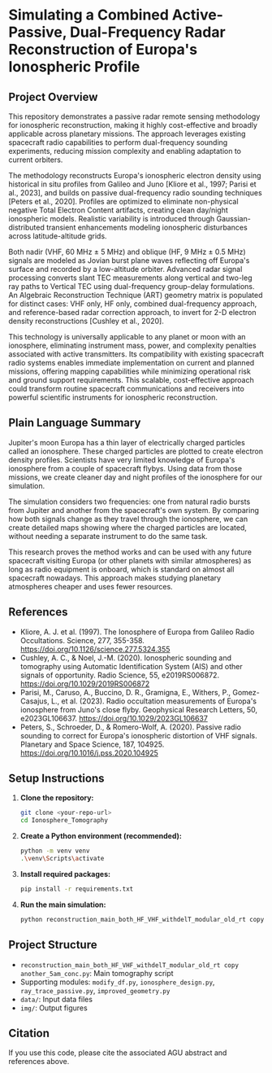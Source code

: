 # Simulating a Combined Active-Passive, Dual-Frequency Radar Reconstruction of Europa's Ionospheric Profile

## Project Overview

This repository demonstrates a passive radar remote sensing methodology for ionospheric reconstruction, making it highly cost-effective and broadly applicable across planetary missions. The approach leverages existing spacecraft radio capabilities to perform dual-frequency sounding experiments, reducing mission complexity and enabling adaptation to current orbiters.

The methodology reconstructs Europa's ionospheric electron density using historical in situ profiles from Galileo and Juno [Kliore et al., 1997; Parisi et al., 2023], and builds on passive dual-frequency radio sounding techniques [Peters et al., 2020]. Profiles are optimized to eliminate non-physical negative Total Electron Content artifacts, creating clean day/night ionospheric models. Realistic variability is introduced through Gaussian-distributed transient enhancements modeling ionospheric disturbances across latitude-altitude grids.

Both nadir (VHF, 60 MHz ± 5 MHz) and oblique (HF, 9 MHz ± 0.5 MHz) signals are modeled as Jovian burst plane waves reflecting off Europa's surface and recorded by a low-altitude orbiter. Advanced radar signal processing converts slant TEC measurements along vertical and two-leg ray paths to Vertical TEC using dual-frequency group-delay formulations. An Algebraic Reconstruction Technique (ART) geometry matrix is populated for distinct cases: VHF only, HF only, combined dual-frequency approach, and reference-based radar correction approach, to invert for 2-D electron density reconstructions [Cushley et al., 2020].

This technology is universally applicable to any planet or moon with an ionosphere, eliminating instrument mass, power, and complexity penalties associated with active transmitters. Its compatibility with existing spacecraft radio systems enables immediate implementation on current and planned missions, offering mapping capabilities while minimizing operational risk and ground support requirements. This scalable, cost-effective approach could transform routine spacecraft communications and receivers into powerful scientific instruments for ionospheric reconstruction.

## Plain Language Summary

Jupiter's moon Europa has a thin layer of electrically charged particles called an ionosphere. These charged particles are plotted to create electron density profiles. Scientists have very limited knowledge of Europa's ionosphere from a couple of spacecraft flybys. Using data from those missions, we create cleaner day and night profiles of the ionosphere for our simulation.

The simulation considers two frequencies: one from natural radio bursts from Jupiter and another from the spacecraft's own system. By comparing how both signals change as they travel through the ionosphere, we can create detailed maps showing where the charged particles are located, without needing a separate instrument to do the same task.

This research proves the method works and can be used with any future spacecraft visiting Europa (or other planets with similar atmospheres) as long as radio equipment is onboard, which is standard on almost all spacecraft nowadays. This approach makes studying planetary atmospheres cheaper and uses fewer resources.

## References

- Kliore, A. J. et al. (1997). The Ionosphere of Europa from Galileo Radio Occultations. Science, 277, 355-358. https://doi.org/10.1126/science.277.5324.355
- Cushley, A. C., & Noel, J.-M. (2020). Ionospheric sounding and tomography using Automatic Identification System (AIS) and other signals of opportunity. Radio Science, 55, e2019RS006872. https://doi.org/10.1029/2019RS006872
- Parisi, M., Caruso, A., Buccino, D. R., Gramigna, E., Withers, P., Gomez-Casajus, L., et al. (2023). Radio occultation measurements of Europa's ionosphere from Juno's close flyby. Geophysical Research Letters, 50, e2023GL106637. https://doi.org/10.1029/2023GL106637
- Peters, S., Schroeder, D., & Romero-Wolf, A. (2020). Passive radio sounding to correct for Europa's ionospheric distortion of VHF signals. Planetary and Space Science, 187, 104925. https://doi.org/10.1016/j.pss.2020.104925

## Setup Instructions

1. **Clone the repository:**
   ```sh
   git clone <your-repo-url>
   cd Ionosphere_Tomography
   ```

2. **Create a Python environment (recommended):**
   ```sh
   python -m venv venv
   .\venv\Scripts\activate
   ```

3. **Install required packages:**
   ```sh
   pip install -r requirements.txt
   ```

4. **Run the main simulation:**
   ```sh
   python reconstruction_main_both_HF_VHF_withdelT_modular_old_rt copy another_5am_conc.py
   ```

## Project Structure

- `reconstruction_main_both_HF_VHF_withdelT_modular_old_rt copy another_5am_conc.py`: Main tomography script
- Supporting modules: `modify_df.py`, `ionosphere_design.py`, `ray_trace_passive.py`, `improved_geometry.py`
- `data/`: Input data files
- `img/`: Output figures

## Citation

If you use this code, please cite the associated AGU abstract and references above.
